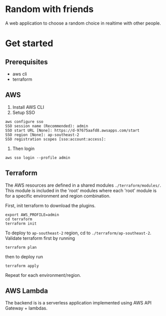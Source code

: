 # Random with friends

A web application to choose a random choice in realtime with other people.

# Get started

## Prerequisites
* aws cli
* terraform

## AWS
1. Install AWS CLI
1. Setup SSO
```
aws configure sso
SSO session name (Recommended): admin
SSO start URL [None]: https://d-97675aafd8.awsapps.com/start
SSO region [None]: ap-southeast-2
SSO registration scopes [sso:account:access]:
```
1. Then login
```
aws sso login --profile admin
```

## Terraform
The AWS resources are defined in a shared modules `./terraform/modules/`. This module is included in the 'root' modules where each 'root' module is for a specific environment and region combination.

First, init terraform to download the plugins.
```
export AWS_PROFILE=admin
cd terraform
terraform init
```

To deploy to `ap-southeast-2` region, cd to `./terraform/ap-southeast-2`. Validate terraform first by running
```
terraform plan
```

then to deploy run
```
terraform apply
```

Repeat for each environment/region.

## AWS Lambda
The backend is is a serverless application implemented using AWS API Gateway + lambdas.